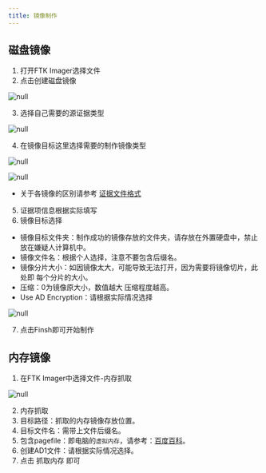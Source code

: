 ```yaml
---
title: 镜像制作
---
```


## 磁盘镜像

1. 打开FTK Imager选择文件
2. 点击创建磁盘镜像

![null](https://bu.dusays.com/2023/07/25/64bfec6748aa3.png)

3. 选择自己需要的源证据类型

![null](https://bu.dusays.com/2023/07/25/64bfec6893965.png)

4. 在镜像目标这里选择需要的制作镜像类型

![null](https://bu.dusays.com/2023/07/25/64bfec6a9d47d.png)

![null](https://bu.dusays.com/2023/07/25/64bfec6bd98b2.png)
- 关于各镜像的区别请参考 [证据文件格式](https://www.forensics-wiki.com/base/gs/)

5. 证据项信息根据实际填写
6. 镜像目标选择

- 镜像目标文件夹：制作成功的镜像存放的文件夹，请存放在外置硬盘中，禁止放在嫌疑人计算机中。
- 镜像文件名：根据个人选择，注意不要包含后缀名。
- 镜像分片大小：如因镜像太大，可能导致无法打开，因为需要将镜像切片，此处即 每个分片的大小。
- 压缩：0为镜像原大小，数值越大 压缩程度越高。
- Use AD Encryption：请根据实际情况选择

![null](https://bu.dusays.com/2023/07/25/64bfec7051464.png)

7. 点击Finsh即可开始制作

## 内存镜像

1. 在FTK Imager中选择文件-内存抓取

![null](https://bu.dusays.com/2023/07/25/64bfec783fc71.png)

2. 内存抓取
3. 目标路径：抓取的内存镜像存放位置。
4. 目标文件名：需带上文件后缀名。
5. 包含pagefile：即电脑的`虚拟内存`，请参考：[百度百科](https://baike.baidu.com/item/pagefile.sys/460068?fr=aladdin)。
6. 创建AD1文件：请根据实际情况选择。
7. 点击 抓取内存 即可